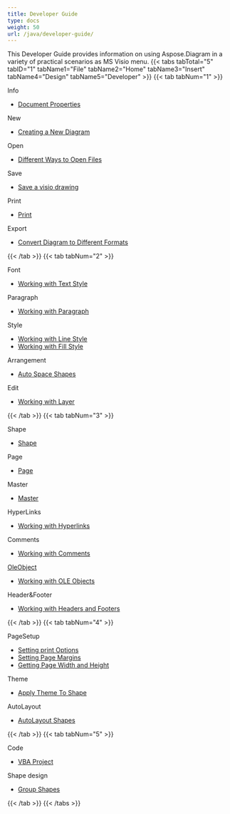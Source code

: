 ```yaml
---
title: Developer Guide
type: docs
weight: 50
url: /java/developer-guide/
---
```


This Developer Guide provides information on using Aspose.Diagram in a variety of practical scenarios as MS Visio menu.
{{< tabs tabTotal="5" tabID="1" tabName1="File" tabName2="Home" tabName3="Insert" tabName4="Design" tabName5="Developer" >}}
{{< tab tabNum="1" >}}
<div class="row">
    <div class="col-md-6">
        <p>Info</p>
        <ul>
            <li><a href="/diagram/java/document-properties/">Document Properties</a></li>
        </ul>
        <p>New</p>
        <ul>
            <li><a href="/diagram/java/your-first-aspose-diagram-application-hello-world/#code-sample-creating-a-new-diagram">Creating a New Diagram</a></li>
        </ul>
        <p>Open</p>
        <ul>
            <li><a href="/diagram/java/open-visio-document/">Different Ways to Open Files</a></li>
       </ul>
        <p>Save</p>
        <ul>
            <li><a href="/diagram/java/save-visio-document/">Save a visio drawing</a></li>
        </ul>
    </div>
    <div class="col-md-6">
	   <p>Print</p>
        <ul>
            <li><a href="/diagram/java/working-with-print/">Print</a></li>
        </ul>
        <p>Export</p>
        <ul>
            <li><a href="/diagram/java/converting/">Convert Diagram to Different Formats</a></li>
        </ul>
    </div>
</div>
{{< /tab >}}
{{< tab tabNum="2" >}}
<div class="row">
    <div class="col-md-6">
        <p>Font</p>
        <ul>
		        <li><a href="/diagram/java/working-with-text/">Working with Text Style</a></li>
        </ul>
       <p>Paragraph</p>
        <ul>
		        <li><a href="/diagram/java/working-with-shapes-paragraph/">Working with Paragraph</a></li>
        </ul>
       <p>Style</p>
        <ul>
					 <li><a href="/diagram/java/set-visio-shape-s-xform-line-and-fill-data/">Working with Line Style</a></li>
					 <li><a href="/diagram/java/set-visio-shape-s-xform-line-and-fill-data/">Working with Fill Style</a></li>
        </ul>  
        <p>Arrangement</p>
        <ul>
					 <li><a href="/diagram/java/auto-space-a-collection-of-shapes-in-the-visio-page/">Auto Space Shapes</a></li>
        </ul>  
        <p>Edit</p>
        <ul>
            <li><a href="/diagram/java/working-with-layers/">Working with Layer</a></li>
        </ul>                
    </div>
</div>
{{< /tab >}}
{{< tab tabNum="3" >}}
<div class="row">
    <div class="col-md-6">
        <p>Shape</p>
        <ul>
            <li><a href="/diagram/java/add-retrieve-copy-and-read-visio-shape-data/">Shape</a></li>
        </ul>
        <ul>
        </ul>
        <p>Page</p>
        <ul>
            <li><a href="/diagram/java/retrieve-get-copy-and-insert-a-page/">Page</a></li>
        </ul>
        <p>Master</p>    
        <ul>
            <li><a href="/diagram/java/working-with-masters/">Master</a></li>
        </ul>
		   <p>HyperLinks</p>
        <ul>
            <li><a href="/diagram/java/working-with-hyperlinks/">Working with Hyperlinks</a></li>
        </ul>
        <p>Comments</p>
        <ul>
            <li><a href="/diagram/java/working-with-comments/">Working with Comments</a></li>
        </ul>       
    </div>
    <div class="col-md-6">       
        <p><a href="/diagram/java/ole-objects-in-visio-diagram/">OleObject</a></p>
        <ul>
            <li><a href="/diagram/java/manipulate-the-embedded-ole-objects-in-visio-diagram/">Working with OLE Objects</a></li>
        </ul>     
        <p>Header&Footer</p>
        <ul>
        <li><a href="/diagram/java/working-with-headers-and-footers/">Working with Headers and Footers</a></li>
        </ul>
    </div>
</div>
{{< /tab >}}
{{< tab tabNum="4" >}}
<div class="row">
    <div class="col-md-6">
        <p>PageSetup</p>
        <ul>
            <li><a href="/diagram/java/setting-print-options/">Setting print Options</a></li>
            <li><a href="/diagram/java/setting-margins/">Setting Page Margins</a></li>
            <li><a href="/diagram/java/get-paper-width-and-height-of-page/">Getting Page Width and Height</a></li>
        </ul>    
        <p>Theme</p>
        <ul>
            <li><a href="/diagram/java/apply-theme-to-shape/">Apply Theme To Shape</a></li>
        </ul>
       <p>AutoLayout</p>
        <ul>
            <li><a href="/diagram/java/create-update-layout-and-auto-fit-shapes/">AutoLayout Shapes</a></li>
        </ul>     
    </div>
</div>
{{< /tab >}}
{{< tab tabNum="5" >}}
<div class="row">
    <div class="col-md-6">
        <p>Code</p>
        <ul>
         <li><a href="/diagram/java/working-with-vbaproject/">VBA Project</a></li>
        </ul>
        <p>Shape design</p>
        <ul>
         <li><a href="/diagram/java/group-convert-and-verify-shapes/#Group Shapes Programming Sample">Group Shapes</a></li>
        </ul>        
    </div>
</div>
{{< /tab >}}
{{< /tabs >}}


